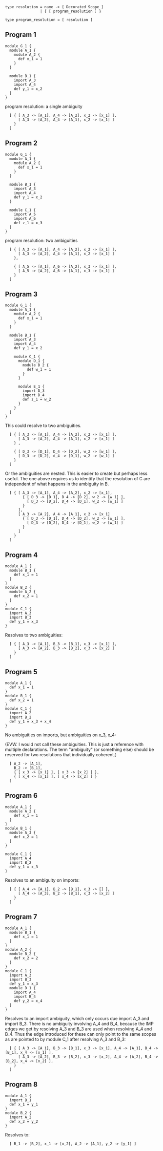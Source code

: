 
```
type resolution = name -> [ Decorated Scope ]
                | { [ program_resolution ] }

type program_resolution = [ resolution ]
```

## Program 1

```
module G_1 {
  module A_1 {
    module A_2 {
      def x_1 = 1
    }
  }

  module B_1 {
    import A_3
    import A_4
    def y_1 = x_2
  }
}
```

program resolution: a single ambiguity

```
  [ { [ A_3 -> [A_1], A_4 -> [A_2], x_2 -> [x_1] ],
      [ A_3 -> [A_2], A_4 -> [A_1], x_2 -> [x_1] ] 
    }
  ]
```

## Program 2

```
module G_1 {
  module A_1 {
    module A_2 {
      def x_1 = 1
    }
  }

  module B_1 {
    import A_3
    import A_4
    def y_1 = x_2
  }

  module C_1 {
    import A_5
    import A_6
    def z_1 = x_3
  }
}
```

program resolution: two ambiguities

```
  [ { [ A_3 -> [A_1], A_4 -> [A_2], x_2 -> [x_1] ],
      [ A_3 -> [A_2], A_4 -> [A_1], x_2 -> [x_1] ] 
    },

    { [ A_5 -> [A_1], A_6 -> [A_2], x_3 -> [x_1] ],
      [ A_5 -> [A_2], A_6 -> [A_1], x_3 -> [x_1] ] 
    }
  ]
```

## Program 3

```
module G_1 {
  module A_1 {
    module A_2 {
      def x_1 = 1
    }
  }

  module B_1 {
    import A_3
    import A_4
    def y_1 = x_2
  
    module C_1 {
      module D_1 {
        module D_2 {
          def w_1 = 1
        }
      }

      module E_1 {
        import D_3
        import D_4
        def z_1 = w_2
      }
    }
  }
}
```

This could resolve to two ambiguities.

```
  [ { [ A_3 -> [A_1], A_4 -> [A_2], x_2 -> [x_1] ],
      [ A_3 -> [A_2], A_4 -> [A_1], x_2 -> [x_1] ] 
    } ,
  
    { [ D_3 -> [D_1], D_4 -> [D_2], w_2 -> [w_1] ],
      [ D_3 -> [D_2], d_4 -> [D_1], w_2 -> [w_1] ] 
    }
  ]
```

Or the ambiguities are nested. This is easier to create but perhaps
less useful. The one above requires us to identify that the resolution
of C are independent of what happens in the ambiguity in B.

```
  [ { [ A_3 -> [A_1], A_4 -> [A_2], x_2 -> [x_1],
        { [ D_3 -> [D_1], D_4 -> [D_2], w_2 -> [w_1] ],
          [ D_3 -> [D_2], D_4 -> [D_1], w_2 -> [w_1] ] 
        }
      ],
      [ A_3 -> [A_2], A_4 -> [A_1], x_2 -> [x_1] 
        { [ D_3 -> [D_1], D_4 -> [D_2], w_2 -> [w_1] ],
          [ D_3 -> [D_2], D_4 -> [D_1], w_2 -> [w_1] ] 
        }
      ] 
    }
  ]
```

## Program 4

```
module A_1 {
  module B_1 {
    def x_1 = 1
  }
}
module B_2 {
  module A_2 {
    def x_2 = 1
  }
}
module C_1 {
  import A_3
  import B_3
  def y_1 = x_3
}
```

Resolves to two ambiguities:

```
  [ { [ A_3 -> [A_1], B_3 -> [B_1], x_3 -> [x_1] ],
      [ A_3 -> [A_2], B_3 -> [B_2], x_3 -> [x_2] ]
    }
  ]
```

## Program 5

```
module A_1 {
  def x_1 = 1
}
module B_1 {
  def x_2 = 1
}
module C_1 {
  import A_2
  import B_2
  def y_1 = x_3 + x_4
}
```

No ambiguities on imports, but ambiguities on x_3, x_4:

(EVW: I would not call these ambiguities. This is just a reference
with multiple declarations. The term "ambiguity" (or something else)
should be reserved for two resolutions that individually coherent.)

```
  [ A_2 -> [A_1], 
    B_2 -> [B_1], 
    { [ x_3 -> [x_1] ], [ x_3 -> [x_2] ] }, 
    { [ x_4 -> [x_1] ], [ x_4 -> [x_2] ] }
  ]
```

## Program 6

```
module A_1 {
  module A_2 {
    def x_1 = 1
  }
}
module B_1 {
  module A_3 {
    def x_2 = 1
  }
}

module C_1 {
  import A_4
  import B_2
  def y_1 = x_3
}
```

Resolves to an ambiguity on imports:

```
  [ { [ A_4 -> [A_1], B_2 -> [B_1], x_3 -> [] ],
      [ A_4 -> [A_3], B_2 -> [B_1], x_3 -> [x_2] ] 
    }
  ]
```

## Program 7

```
module A_1 {
  module B_1 {
    def x_1 = 1
  }
}
module A_2 {
  module B_2 {
    def x_2 = 2
  }
}
module C_1 {
  import A_3
  import B_3
  def y_1 = x_3
  module D_1 {
    import A_4
    import B_4
    def y_2 = x_4
  }
}
```

Resolves to an import ambiguity, which only occurs due import A_3 and import B_3.
There is no ambiguity involving A_4 and B_4, because the IMP edges we get by resolving
A_3 and B_3 are used when resolving A_4 and B_4. Thus the edge introduced for these can only
point to the same scopes as are pointed to by module C_1 after resolving A_3 and B_3:

```
  [ { [ A_3 -> [A_1], B_3 -> [B_1], x_3 -> [x_1], A_4 -> [A_1], B_4 -> [B_1], x_4 -> [x_1] ],
      [ A_3 -> [A_2], B_3 -> [B_2], x_3 -> [x_2], A_4 -> [A_2], B_4 -> [B_2], x_4 -> [x_2] ],
    }
  ]
```

## Program 8

```
module A_1 {
  import B_1
  def x_1 = y_1
}
module B_2 {
  import A_2
  def x_2 = y_2
}
```

Resolves to:

```
  [ B_1 -> [B_2], x_1 -> [x_2], A_2 -> [A_1], y_2 -> [y_1] ]
```
